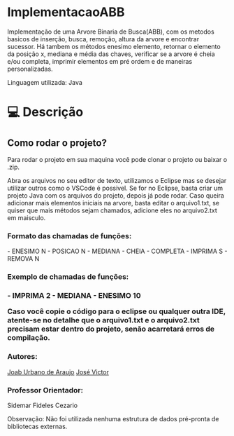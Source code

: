 # ImplementacaoABB

Implementação de uma Arvore Binaria de Busca(ABB), com os metodos basicos de inserção, busca, remoção, altura da arvore e encontrar sucessor. Há tambem os métodos enesimo elemento, retornar o elemento da posição x, mediana e média das chaves, verificar se a arvore é cheia e/ou completa, imprimir elementos em pré ordem e de maneiras personalizadas.

Linguagem utilizada: Java

<h1 id="usage" > 💻 Descrição </h1>
<h2>Como rodar o projeto?</h2>

Para rodar o projeto em sua maquina você pode clonar o projeto ou baixar o .zip.

Abra os arquivos no seu editor de texto, utilizamos o Eclipse mas se desejar utilizar outros como o VSCode é possivel.
Se for no Eclipse, basta criar um projeto Java com os arquivos do projeto, depois já pode rodar.
Caso queira adicionar mais elementos iniciais na arvore, basta editar o arquivo1.txt, se quiser que mais métodos sejam chamados, adicione eles no arquivo2.txt em maisculo.

<h3>Formato das chamadas de funções:</h3>
- ENESIMO N
- POSICAO N
- MEDIANA
- CHEIA
- COMPLETA
- IMPRIMA S
- REMOVA N

<h3>Exemplo de chamadas de funções:<h3>
- IMPRIMA 2
- MEDIANA
- ENESIMO 10

Caso você copie o código para o eclipse ou qualquer outra IDE, atente-se no detalhe que o arquivo1.txt e o arquivo2.txt precisam estar dentro do projeto, senão acarretará erros de compilação.

<h3>Autores:</h3>
<a href="https://github.com/JoabUrbano">Joab Urbano de Araujo</a>
<a href="https://github.com/josevictorn">José Victor</a>

<h3>Professor Orientador:</h3>
Sidemar Fideles Cezario

Observação: Não foi utilizada nenhuma estrutura de dados pré-pronta de bibliotecas externas.